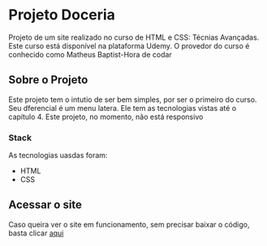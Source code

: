 # Projeto Doceria
Projeto de um site realizado no curso de HTML e CSS: Técnias Avançadas. Este curso está disponível na plataforma Udemy. O provedor do curso é conhecido como Matheus Baptist-Hora de codar

## Sobre o Projeto
Este projeto tem o intutio de ser bem simples, por ser o primeiro do curso. Seu dferencial é um menu latera. Ele tem as tecnologias vistas até o capítulo 4. Este projeto, no momento, não está responsivo

### Stack
As tecnologias uasdas foram:
* HTML
* CSS

## Acessar o site
Caso queira ver o site em funcionamento, sem precisar baixar o código, basta clicar [aqui](https://joaopedrosassi.github.io/Pj-Doceria--HTML_CSS_TecAdv/)

